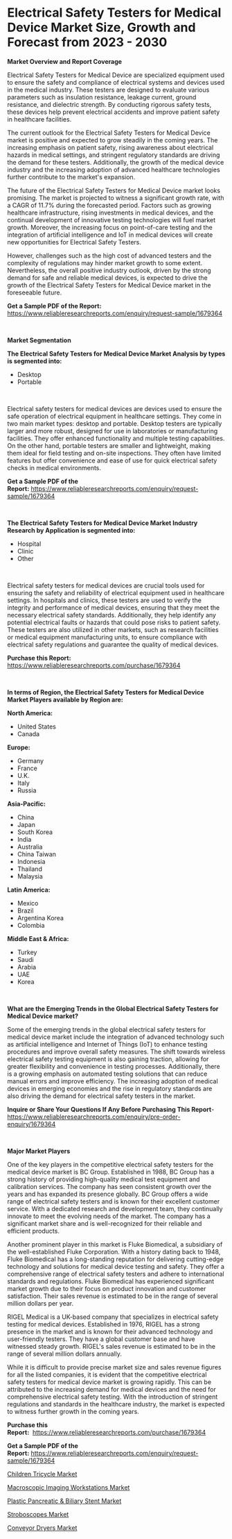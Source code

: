 <p><h1>Electrical Safety Testers for Medical Device Market Size, Growth and Forecast from 2023 - 2030</h1></p><p><strong>Market Overview and Report Coverage</strong></p>
<p><p>Electrical Safety Testers for Medical Device are specialized equipment used to ensure the safety and compliance of electrical systems and devices used in the medical industry. These testers are designed to evaluate various parameters such as insulation resistance, leakage current, ground resistance, and dielectric strength. By conducting rigorous safety tests, these devices help prevent electrical accidents and improve patient safety in healthcare facilities.</p><p>The current outlook for the Electrical Safety Testers for Medical Device market is positive and expected to grow steadily in the coming years. The increasing emphasis on patient safety, rising awareness about electrical hazards in medical settings, and stringent regulatory standards are driving the demand for these testers. Additionally, the growth of the medical device industry and the increasing adoption of advanced healthcare technologies further contribute to the market's expansion.</p><p>The future of the Electrical Safety Testers for Medical Device market looks promising. The market is projected to witness a significant growth rate, with a CAGR of 11.7% during the forecasted period. Factors such as growing healthcare infrastructure, rising investments in medical devices, and the continual development of innovative testing technologies will fuel market growth. Moreover, the increasing focus on point-of-care testing and the integration of artificial intelligence and IoT in medical devices will create new opportunities for Electrical Safety Testers.</p><p>However, challenges such as the high cost of advanced testers and the complexity of regulations may hinder market growth to some extent. Nevertheless, the overall positive industry outlook, driven by the strong demand for safe and reliable medical devices, is expected to drive the growth of the Electrical Safety Testers for Medical Device market in the foreseeable future.</p></p>
<p><strong>Get a Sample PDF of the Report:</strong> <a href="https://www.reliableresearchreports.com/enquiry/request-sample/1679364">https://www.reliableresearchreports.com/enquiry/request-sample/1679364</a></p>
<p>&nbsp;</p>
<p><strong>Market Segmentation</strong></p>
<p><strong>The Electrical Safety Testers for Medical Device Market Analysis by types is segmented into:</strong></p>
<p><ul><li>Desktop</li><li>Portable</li></ul></p>
<p>&nbsp;</p>
<p><p>Electrical safety testers for medical devices are devices used to ensure the safe operation of electrical equipment in healthcare settings. They come in two main market types: desktop and portable. Desktop testers are typically larger and more robust, designed for use in laboratories or manufacturing facilities. They offer enhanced functionality and multiple testing capabilities. On the other hand, portable testers are smaller and lightweight, making them ideal for field testing and on-site inspections. They often have limited features but offer convenience and ease of use for quick electrical safety checks in medical environments.</p></p>
<p><strong>Get a Sample PDF of the Report:</strong>&nbsp;<a href="https://www.reliableresearchreports.com/enquiry/request-sample/1679364">https://www.reliableresearchreports.com/enquiry/request-sample/1679364</a></p>
<p>&nbsp;</p>
<p><strong>The Electrical Safety Testers for Medical Device Market Industry Research by Application is segmented into:</strong></p>
<p><ul><li>Hospital</li><li>Clinic</li><li>Other</li></ul></p>
<p>&nbsp;</p>
<p><p>Electrical safety testers for medical devices are crucial tools used for ensuring the safety and reliability of electrical equipment used in healthcare settings. In hospitals and clinics, these testers are used to verify the integrity and performance of medical devices, ensuring that they meet the necessary electrical safety standards. Additionally, they help identify any potential electrical faults or hazards that could pose risks to patient safety. These testers are also utilized in other markets, such as research facilities or medical equipment manufacturing units, to ensure compliance with electrical safety regulations and guarantee the quality of medical devices.</p></p>
<p><strong>Purchase this Report:</strong>&nbsp; <a href="https://www.reliableresearchreports.com/purchase/1679364">https://www.reliableresearchreports.com/purchase/1679364</a></p>
<p>&nbsp;</p>
<p><strong>In terms of Region, the Electrical Safety Testers for Medical Device Market Players available by Region are:</strong></p>
<p>
    <p> <strong> North America: </strong>
        <ul>
            <li>United States</li>
            <li>Canada</li>
        </ul>
        </p> 
    <p> <strong> Europe: </strong>
        <ul>
            <li>Germany</li>
            <li>France</li>
            <li>U.K.</li>
            <li>Italy</li>
            <li>Russia</li>
        </ul>
        </p> 
    <p> <strong> Asia-Pacific: </strong>
        <ul>
            <li>China</li>
            <li>Japan</li>
            <li>South Korea</li>
            <li>India</li>
            <li>Australia</li>
            <li>China Taiwan</li>
            <li>Indonesia</li>
            <li>Thailand</li>
            <li>Malaysia</li>
        </ul>
        </p> 
    <p> <strong> Latin America: </strong>
        <ul>
            <li>Mexico</li>
            <li>Brazil</li>
            <li>Argentina Korea</li>
            <li>Colombia</li>
        </ul>
        </p> 
    <p> <strong> Middle East & Africa: </strong>
        <ul>
            <li>Turkey</li>
            <li>Saudi</li>
            <li>Arabia</li>
            <li>UAE</li>
            <li>Korea</li>
        </ul>
    </p>
    </p>
<p>&nbsp;</p>
<p><strong>What are the Emerging Trends in the Global Electrical Safety Testers for Medical Device market?</strong></p>
<p><p>Some of the emerging trends in the global electrical safety testers for medical device market include the integration of advanced technology such as artificial intelligence and Internet of Things (IoT) to enhance testing procedures and improve overall safety measures. The shift towards wireless electrical safety testing equipment is also gaining traction, allowing for greater flexibility and convenience in testing processes. Additionally, there is a growing emphasis on automated testing solutions that can reduce manual errors and improve efficiency. The increasing adoption of medical devices in emerging economies and the rise in regulatory standards are also driving the demand for electrical safety testers in the market.</p></p>
<p><strong>Inquire or Share Your Questions If Any Before Purchasing This Report</strong>- <a href="https://www.reliableresearchreports.com/enquiry/pre-order-enquiry/1679364">https://www.reliableresearchreports.com/enquiry/pre-order-enquiry/1679364</a></p>
<p>&nbsp;</p>
<p><strong>Major Market Players</strong></p>
<p><p>One of the key players in the competitive electrical safety testers for the medical device market is BC Group. Established in 1988, BC Group has a strong history of providing high-quality medical test equipment and calibration services. The company has seen consistent growth over the years and has expanded its presence globally. BC Group offers a wide range of electrical safety testers and is known for their excellent customer service. With a dedicated research and development team, they continually innovate to meet the evolving needs of the market. The company has a significant market share and is well-recognized for their reliable and efficient products.</p><p>Another prominent player in this market is Fluke Biomedical, a subsidiary of the well-established Fluke Corporation. With a history dating back to 1948, Fluke Biomedical has a long-standing reputation for delivering cutting-edge technology and solutions for medical device testing and safety. They offer a comprehensive range of electrical safety testers and adhere to international standards and regulations. Fluke Biomedical has experienced significant market growth due to their focus on product innovation and customer satisfaction. Their sales revenue is estimated to be in the range of several million dollars per year.</p><p>RIGEL Medical is a UK-based company that specializes in electrical safety testing for medical devices. Established in 1976, RIGEL has a strong presence in the market and is known for their advanced technology and user-friendly testers. They have a global customer base and have witnessed steady growth. RIGEL's sales revenue is estimated to be in the range of several million dollars annually.</p><p>While it is difficult to provide precise market size and sales revenue figures for all the listed companies, it is evident that the competitive electrical safety testers for medical device market is growing rapidly. This can be attributed to the increasing demand for medical devices and the need for comprehensive electrical safety testing. With the introduction of stringent regulations and standards in the healthcare industry, the market is expected to witness further growth in the coming years.</p></p>
<p><strong>Purchase this Report:</strong>&nbsp;&nbsp;<a href="https://www.reliableresearchreports.com/purchase/1679364">https://www.reliableresearchreports.com/purchase/1679364</a></p>
<p></p>
<p><strong>Get a Sample PDF of the Report:</strong>&nbsp;<a href="https://www.reliableresearchreports.com/enquiry/request-sample/1679364">https://www.reliableresearchreports.com/enquiry/request-sample/1679364</a></p>
<p><p><a href="https://medium.com/@loretamusaj85/children-tricycle-market-comprehensive-assessment-by-type-application-and-geography-d1d2feb39e28">Children Tricycle Market</a></p><p><a href="https://www.linkedin.com/pulse/macroscopic-imaging-workstations-market-size-2023-2030-qzm3f/">Macroscopic Imaging Workstations Market</a></p><p><a href="https://www.linkedin.com/pulse/plastic-pancreatic-amp-biliary-stent-market-insights-players-cx1bf/">Plastic Pancreatic & Biliary Stent Market</a></p><p><a href="https://github.com/gshchiplitsov/Market-Research-Report-List-1/blob/main/stroboscopes-market.md">Stroboscopes Market</a></p><p><a href="https://github.com/ambrozg/Market-Research-Report-List-1/blob/main/conveyor-dryers-market.md">Conveyor Dryers Market</a></p></p>